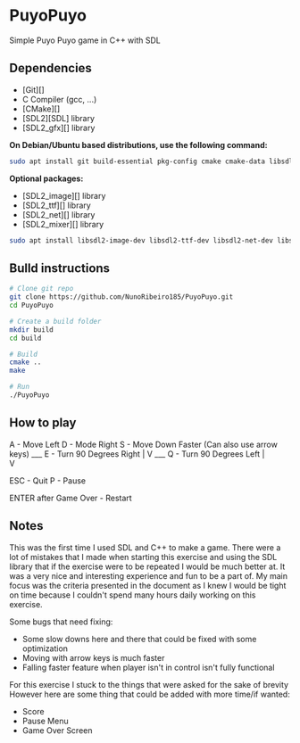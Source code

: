 # PuyoPuyo
Simple Puyo Puyo game in C++ with SDL

## Dependencies

- [Git][]
- C Compiler (gcc, ...)
- [CMake][]
- [SDL2][SDL] library
- [SDL2_gfx][] library

**On Debian/Ubuntu based distributions, use the following command:**

```sh
sudo apt install git build-essential pkg-config cmake cmake-data libsdl2-dev libsdl2-gfx-dev
```

**Optional packages:**

- [SDL2_image][] library
- [SDL2_ttf][] library
- [SDL2_net][] library
- [SDL2_mixer][] library

```sh
sudo apt install libsdl2-image-dev libsdl2-ttf-dev libsdl2-net-dev libsdl2-mixer-dev
```

## Bulld instructions

```sh
# Clone git repo
git clone https://github.com/NunoRibeiro185/PuyoPuyo.git
cd PuyoPuyo

# Create a build folder
mkdir build
cd build

# Build
cmake ..
make

# Run
./PuyoPuyo
```


## How to play
A - Move Left
D - Mode Right
S - Move Down Faster
(Can also use arrow keys)
                           ___
E - Turn 90 Degrees Right     |
                              V
                            ___
Q - Turn 90 Degrees Left   |  
                           V

ESC - Quit
P - Pause

ENTER after Game Over - Restart

## Notes

This was the first time I used SDL and C++ to make a game. There were a lot of mistakes that I made when
starting this exercise and using the SDL library that if the exercise were to be repeated I would be much better at. 
It was a very nice and interesting experience and fun to be a part of. 
My main focus was the criteria presented in the document as I knew I would be tight on time
because I couldn't spend many hours daily working on this exercise. 

Some bugs that need fixing:
- Some slow downs here and there that could be fixed with some optimization
- Moving with arrow keys is much faster
- Falling faster feature when player isn't in control isn't fully functional

For this exercise I stuck to the things that were asked for the sake of brevity
However here are some thing that could be added with more time/if wanted:
- Score
- Pause Menu
- Game Over Screen